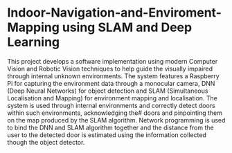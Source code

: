 # Indoor-Navigation-and-Enviroment-Mapping using SLAM and Deep Learning

This project develops a software implementation using modern Computer Vision and Robotic Vision techniques to help guide the visually
impaired through internal unknown environments. The system features a Raspberry Pi for capturing the environment data through a monocular
camera, DNN (Deep Neural Networks) for object detection and SLAM (Simultaneous Localisation and Mapping) for environment mapping and
localisation. The system is used through internal environments and correctly detect doors within such environments, acknowledging the#
doors and pinpointing them on the map produced by the SLAM algorithm. Network programming is used to bind the DNN and SLAM algorithm
together and the distance from the user to the detected door is estimated using the information collected though the object detector.
